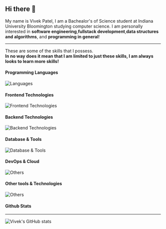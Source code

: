 ## Hi there 👋

My name is Vivek Patel, I am a Bachealor's of Science student at Indiana University Bloomington studying computer science. I am personally interested in **software engineering**,**fullstack development**,**data structures and algorithms**, and **programming in general**!

___
These are some of the skills that I possess.<br/>
**In no way does it mean that I am limited to just these skills, I am always looks to learn more skills!**

#### Programming Languages
![Languages](https://skillicons.dev/icons?i=java,js,ts,python,c,cpp)

#### Frontend Technologies
![Frontend Technologies](https://skillicons.dev/icons?i=react,redux,nextjs,html,css,)

#### Backend Technologies
![Backend Technologies](https://skillicons.dev/icons?i=nodejs,express,graphql,jest,django)

#### Database & Tools
![Database & Tools](https://skillicons.dev/icons?i=mongodb,mysql)

#### DevOps & Cloud
![Others](https://skillicons.dev/icons?i=aws)

#### Other tools & Technologies
![Others](https://skillicons.dev/icons?i=git,github,markdown,regex,vscode,visualstudio,linux,bash,vim,emacs,powershell,postman,vite,latex)

#### Github Stats
___


![Vivek's GitHub stats](https://github-readme-stats.vercel.app/api?username=vivekPatel21&show_icons=true&theme=radical)
